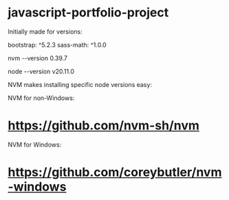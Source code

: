 # javascript-portfolio-project

Initially made for versions:

bootstrap: ^5.2.3
sass-math: ^1.0.0

nvm --version
0.39.7

node --version
v20.11.0


NVM makes installing specific node versions easy:

NVM for non-Windows:
# https://github.com/nvm-sh/nvm

NVM for Windows:
# https://github.com/coreybutler/nvm-windows
